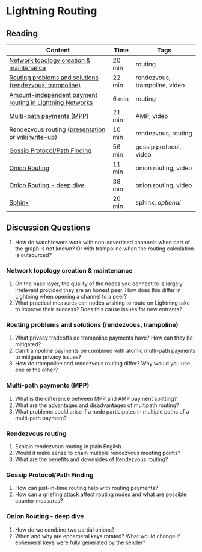# Lightning Routing

## Reading

| Content                                                                                       | Time  | Tags                    |
|-----------------------------------------------------------------------------------------------|-------|-------------------------|
[Network topology creation & maintenance](https://diyhpl.us/wiki/transcripts/scalingbitcoin/tel-aviv-2019/edgedevplusplus/lightning-network-topology/) | 20 min | routing |
[Routing problems and solutions (rendezvous, trampoline)](https://www.youtube.com/watch?v=1O-bhcbh9vE) | 22 min | rendezvous, trampoline, video |
[Amount-independent payment routing in Lightning Networks](https://medium.com/coinmonks/amount-independent-payment-routing-in-lightning-networks-6409201ff5ed) | 6 min | routing |
[Multi-path payments (MPP)](https://youtu.be/Og4TGERPZMY) | 21 min | AMP, video |
Rendezvous routing ([presentation](https://youtu.be/Ms2WwRzBdkM) or [wiki write-up](https://github.com/lightningnetwork/lightning-rfc/wiki/Rendez-vous-mechanism-on-top-of-Sphinx)) | 10 min | rendezvous, routing |
[Gossip Protocol/Path Finding](https://youtu.be/MeEFUaRnMak) | 56 min | gossip protocol, video |
[Onion Routing](https://youtu.be/toarjBSPFqI) | 11 min | onion routing, video |
[Onion Routing - deep dive](https://youtu.be/D4kX0gR-H0Y) | 38 min | onion routing, video |
[Sphinx](https://github.com/t-bast/lightning-docs/blob/master/sphinx.md) | 20 min | sphinx, _optional_ |

## Discussion Questions

1. How do watchtowers work with non-advertised channels when part of the graph is not known? Or with trampoline when the routing calculation is outsourced?

### Network topology creation & maintenance

1. On the base layer, the quality of the nodes you connect to is largely irrelevant provided they are an honest peer. How does this differ in Lightning when opening a channel to a peer?
1. What practical measures can nodes wishing to route on Lightning take to improve their success? Does this cause issues for new entrants?

### Routing problems and solutions (rendezvous, trampoline)

1. What privacy tradeoffs do trampoline payments have? How can they be mitigated?
1. Can trampoline payments be combined with atomic multi-path payments to mitigate privacy issues?
1. How do trampoline and rendezvous routing differ? Why would you use one or the other?

<!-- ### Amount-independent payment routing in Lightning Networks -->

### Multi-path payments (MPP)

1. What is the difference between MPP and AMP payment splitting?
1. What are the advantages and disadvantages of multipath routing?
1. What problems could arise if a node participates in multiple paths of a multi-path payment?

### Rendezvous routing

1. Explain rendezvous routing in plain English.
1. Would it make sense to chain multiple rendezvous meeting points?
1. What are the benefits and downsides of Rendezvous routing?

### Gossip Protocol/Path Finding

1. How can just-in-time routing help with routing payments?
1. How can a griefing attack affect routing nodes and what are possible counter measures?

<!-- ### Onion Routing -->

### Onion Routing - deep dive

1. How do we combine two partial onions?
1. When and why are ephemeral keys rotated? What would change if ephemeral keys were fully generated by the sender?

<!-- ### Sphinx -->

